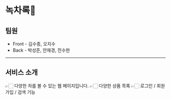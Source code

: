 # 녹차록🍵

## 팀원

- Front - 김수종, 오지수
- Back - 박성준, 안재경, 전수현

---

## 서비스 소개

👉🏻 다양한 차를 볼 수 있는 웹 페이지입니다.
👉🏻 다양한 상품 목록
👉🏻 로그인 / 회원가입 / 검색 기능
